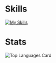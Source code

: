 # Skills 
[![My Skills](https://skillicons.dev/icons?i=html,tailwind,processing,js,vue,nuxtjs,react,redux,py,fastapi,docker,vercel)](https://skillicons.dev)
# Stats
![Top Languages Card](https://github-readme-stats.vercel.app/api/top-langs/?username=yuichiroooo&layout=compact)
